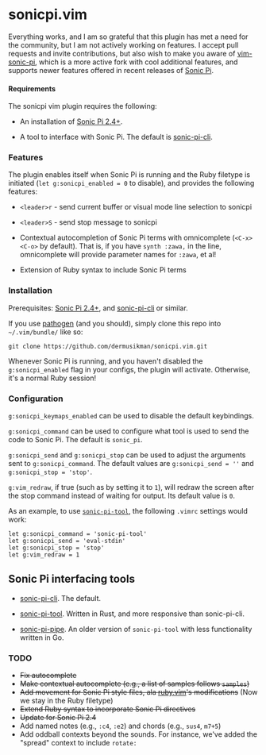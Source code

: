 # sonicpi.vim

Everything works, and I am so grateful that this plugin has met a need for the community, but I am not actively working on features. I accept pull requests and invite contributions, but also wish to make you aware of [vim-sonic-pi](https://github.com/lilyinstarlight/vim-sonic-pi), which is a more active fork with cool additional features, and supports newer features offered in recent releases of [Sonic Pi](http://www.sonic-pi.net/).


#### Requirements

The sonicpi vim plugin requires the following:

* An installation of [Sonic Pi 2.4+](http://www.sonic-pi.net/).

* A tool to interface with Sonic Pi. The default is [sonic-pi-cli](https://github.com/Widdershin/sonic-pi-cli/).


### Features

The plugin enables itself when Sonic Pi is running and the Ruby filetype is initiated (`let g:sonicpi_enabled = 0` to disable), and provides the following features:

* `<leader>r` - send current buffer or visual mode line selection to sonicpi

* `<leader>S` - send stop message to sonicpi

* Contextual autocompletion of Sonic Pi terms with omnicomplete (`<C-x><C-o>` by default). That is, if you have `synth :zawa,` in the line, omnicomplete will provide parameter names for `:zawa`, et al!

* Extension of Ruby syntax to include Sonic Pi terms


### Installation

Prerequisites: [Sonic Pi 2.4+](http://www.sonic-pi.net/), and [sonic-pi-cli](https://github.com/Widdershin/sonic-pi-cli/) or similar.

If you use [pathogen](https://github.com/tpope/vim-pathogen) (and you should), simply clone this repo into `~/.vim/bundle/` like so:

`git clone https://github.com/dermusikman/sonicpi.vim.git`

Whenever Sonic Pi is running, and you haven't disabled the `g:sonicpi_enabled` flag in your configs, the plugin will activate. Otherwise, it's a normal Ruby session!


### Configuration

`g:sonicpi_keymaps_enabled` can be used to disable the default keybindings.

`g:sonicpi_command` can be used to configure what tool is used to send the
code to Sonic Pi. The default is `sonic_pi`.

`g:sonicpi_send` and `g:sonicpi_stop` can be used to adjust the arguments sent
to `g:sonicpi_command`. The default values are `g:sonicpi_send = ''` and
`g:sonicpi_stop = 'stop'`.

`g:vim_redraw`, if true (such as by setting it to `1`), will redraw the screen
after the stop command instead of waiting for output. Its default value is
`0`.

As an example, to use
[`sonic-pi-tool`](https://github.com/lpil/sonic-pi-tool/), the following
`.vimrc` settings would work:

```vim
let g:sonicpi_command = 'sonic-pi-tool'
let g:sonicpi_send = 'eval-stdin'
let g:sonicpi_stop = 'stop'
let g:vim_redraw = 1
```

## Sonic Pi interfacing tools

* [sonic-pi-cli](https://github.com/Widdershin/sonic-pi-cli/). The default.

* [sonic-pi-tool](https://github.com/lpil/sonic-pi-tool). Written in Rust, and more responsive than sonic-pi-cli.

* [sonic-pi-pipe](https://github.com/lpil/sonic-pi-tool/tree/master/old). An
older version of `sonic-pi-tool` with less functionality written in Go.

### TODO

* ~~Fix autocomplete~~
* ~~Make contextual autocomplete (e.g., a list of samples follows `samples`)~~
* ~~Add movement for Sonic Pi style files, ala [ruby.vim](https://github.com/vim-ruby/vim-ruby/blob/master/doc/vim-ruby.txt)'s modifications~~ (Now we stay in the Ruby filetype)
* ~~Extend Ruby syntax to incorporate Sonic Pi directives~~
* ~~Update for Sonic Pi 2.4~~
* Add named notes (e.g., `:c4`, `:e2`) and chords (e.g., `sus4`, `m7+5`)
* Add oddball contexts beyond the sounds. For instance, we've added the "spread" context to include `rotate:`
